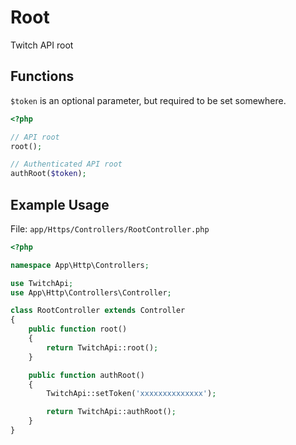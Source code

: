 # Root

Twitch API root

## Functions

```$token``` is an optional parameter, but required to be set somewhere.

```php
<?php

// API root
root();

// Authenticated API root
authRoot($token);

```

## Example Usage

File: ```app/Https/Controllers/RootController.php```

```php
<?php

namespace App\Http\Controllers;

use TwitchApi;
use App\Http\Controllers\Controller;

class RootController extends Controller
{
    public function root()
    {
        return TwitchApi::root();
    }

    public function authRoot()
    {
        TwitchApi::setToken('xxxxxxxxxxxxxx');

        return TwitchApi::authRoot();
    }
}
```
